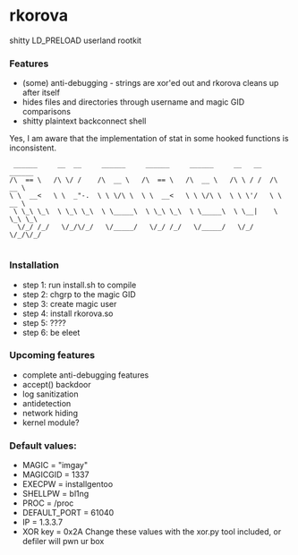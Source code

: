# rkorova

shitty LD_PRELOAD userland rootkit 

### Features
* (some) anti-debugging - strings are xor'ed out and rkorova cleans up after itself
* hides files and directories through username and magic GID comparisons 
* shitty plaintext backconnect shell 

Yes, I am aware that the implementation of stat in some hooked functions is inconsistent. 

```
 ______     __  __     ______     ______     ______     __   __   ______    
/\  == \   /\ \/ /    /\  __ \   /\  == \   /\  __ \   /\ \ / /  /\  __ \   
\ \  __<   \ \  _"-.  \ \ \/\ \  \ \  __<   \ \ \/\ \  \ \ \'/   \ \  __ \  
 \ \_\ \_\  \ \_\ \_\  \ \_____\  \ \_\ \_\  \ \_____\  \ \__|    \ \_\ \_\ 
  \/_/ /_/   \/_/\/_/   \/_____/   \/_/ /_/   \/_____/   \/_/      \/_/\/_/ 
                                                                          
```
### Installation
* step 1: run install.sh to compile 
* step 2: chgrp to the magic GID 
* step 3: create magic user 
* step 4: install rkorova.so 
* step 5: ????
* step 6: be eleet 

### Upcoming features
* complete anti-debugging features 
* accept() backdoor 
* log sanitization
* antidetection 
* network hiding 
* kernel module?

### Default values: 
* MAGIC = "imgay"
* MAGICGID = 1337 
* EXECPW = installgentoo
* SHELLPW = bl1ng
* PROC = /proc
* DEFAULT_PORT = 61040
* IP = 1.3.3.7
* XOR key = 0x2A
Change these values with the xor.py tool included, or defiler will pwn ur box


